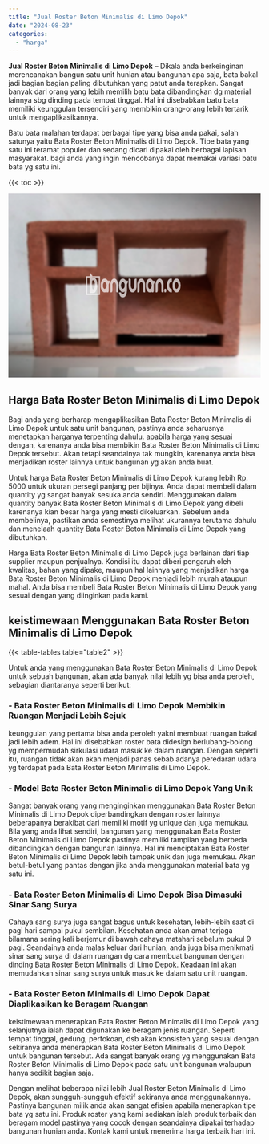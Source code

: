 ```yaml
---
title: "Jual Roster Beton Minimalis di Limo Depok"
date: "2024-08-23"
categories: 
  - "harga"
---
```


**Jual Roster Beton Minimalis di Limo Depok** – Dikala anda berkeinginan merencanakan bangun satu unit hunian atau bangunan apa saja, bata bakal jadi bagian bagian paling dibutuhkan yang patut anda terapkan. Sangat banyak dari orang yang lebih memilih batu bata dibandingkan dg material lainnya sbg dinding pada tempat tinggal. Hal ini disebabkan batu bata memiliki keunggulan tersendiri yang membikin orang-orang lebih tertarik untuk mengaplikasikannya.

Batu bata malahan terdapat berbagai tipe yang bisa anda pakai, salah satunya yaitu Bata Roster Beton Minimalis di Limo Depok. Tipe bata yang satu ini teramat populer dan sedang dicari dipakai oleh berbagai lapisan masyarakat. bagi anda yang ingin mencobanya dapat memakai variasi batu bata yg satu ini.

{{< toc >}}

![Jual Roster Beton Minimalis di Limo Depok](/images/bata-roster-minimalis-36.png)

## Harga Bata Roster Beton Minimalis di Limo Depok

Bagi anda yang berharap mengaplikasikan Bata Roster Beton Minimalis di Limo Depok untuk satu unit bangunan, pastinya anda seharusnya menetapkan harganya terpenting dahulu. apabila harga yang sesuai dengan, karenanya anda bisa membikin Bata Roster Beton Minimalis di Limo Depok tersebut. Akan tetapi seandainya tak mungkin, karenanya anda bisa menjadikan roster lainnya untuk bangunan yg akan anda buat.

Untuk harga Bata Roster Beton Minimalis di Limo Depok kurang lebih Rp. 5000 untuk ukuran persegi panjang per bijinya. Anda dapat membeli dalam quantity yg sangat banyak sesuka anda sendiri. Menggunakan dalam quantity banyak Bata Roster Beton Minimalis di Limo Depok yang dibeli karenanya kian besar harga yang mesti dikeluarkan. Sebelum anda membelinya, pastikan anda semestinya melihat ukurannya terutama dahulu dan menelaah quantity Bata Roster Beton Minimalis di Limo Depok yang dibutuhkan.

Harga Bata Roster Beton Minimalis di Limo Depok juga berlainan dari tiap supplier maupun penjualnya. Kondisi itu dapat diberi pengaruh oleh kwalitas, bahan yang dipake, maupun hal lainnya yang menjadikan harga Bata Roster Beton Minimalis di Limo Depok menjadi lebih murah ataupun mahal. Anda bisa membeli Bata Roster Beton Minimalis di Limo Depok yang sesuai dengan yang diinginkan pada kami.

## keistimewaan Menggunakan Bata Roster Beton Minimalis di Limo Depok

{{< table-tables table="table2" >}}

Untuk anda yang menggunakan Bata Roster Beton Minimalis di Limo Depok untuk sebuah bangunan, akan ada banyak nilai lebih yg bisa anda peroleh, sebagian diantaranya seperti berikut:

### \- Bata Roster Beton Minimalis di Limo Depok Membikin Ruangan Menjadi Lebih Sejuk

keunggulan yang pertama bisa anda peroleh yakni membuat ruangan bakal jadi lebih adem. Hal ini disebabkan roster bata didesign berlubang-bolong yg mempermudah sirkulasi udara masuk ke dalam ruangan. Dengan seperti itu, ruangan tidak akan akan menjadi panas sebab adanya peredaran udara yg terdapat pada Bata Roster Beton Minimalis di Limo Depok.

### \- Model Bata Roster Beton Minimalis di Limo Depok Yang Unik

Sangat banyak orang yang menginginkan menggunakan Bata Roster Beton Minimalis di Limo Depok diperbandingkan dengan roster lainnya beberapanya berakibat dari memiliki motif yg unique dan juga memukau. Bila yang anda lihat sendiri, bangunan yang menggunakan Bata Roster Beton Minimalis di Limo Depok pastinya memiliki tampilan yang berbeda dibandingkan dengan bangunan lainnya. Hal ini menciptakan Bata Roster Beton Minimalis di Limo Depok lebih tampak unik dan juga memukau. Akan betul-betul yang pantas dengan jika anda menggunakan material bata yg satu ini.

### \- Bata Roster Beton Minimalis di Limo Depok Bisa Dimasuki Sinar Sang Surya

Cahaya sang surya juga sangat bagus untuk kesehatan, lebih-lebih saat di pagi hari sampai pukul sembilan. Kesehatan anda akan amat terjaga bilamana sering kali berjemur di bawah cahaya matahari sebelum pukul 9 pagi. Seandainya anda malas keluar dari hunian, anda juga bisa menikmati sinar sang surya di dalam ruangan dg cara membuat bangunan dengan dinding Bata Roster Beton Minimalis di Limo Depok. Keadaan ini akan memudahkan sinar sang surya untuk masuk ke dalam satu unit ruangan.

### \- Bata Roster Beton Minimalis di Limo Depok Dapat Diaplikasikan ke Beragam Ruangan

keistimewaan menerapkan Bata Roster Beton Minimalis di Limo Depok yang selanjutnya ialah dapat digunakan ke beragam jenis ruangan. Seperti tempat tinggal, gedung, pertokoan, dsb akan konsisten yang sesuai dengan sekiranya anda menerapkan Bata Roster Beton Minimalis di Limo Depok untuk bangunan tersebut. Ada sangat banyak orang yg menggunakan Bata Roster Beton Minimalis di Limo Depok pada satu unit bangunan walaupun hanya sedikit bagian saja.

Dengan melihat beberapa nilai lebih Jual Roster Beton Minimalis di Limo Depok, akan sungguh-sungguh efektif sekiranya anda menggunakannya. Pastinya bangunan milik anda akan sangat efisien apabila menerapkan tipe bata yg satu ini. Produk roster yang kami sediakan ialah produk terbaik dan beragam model pastinya yang cocok dengan seandainya dipakai terhadap bangunan hunian anda. Kontak kami untuk menerima harga terbaik hari ini.
